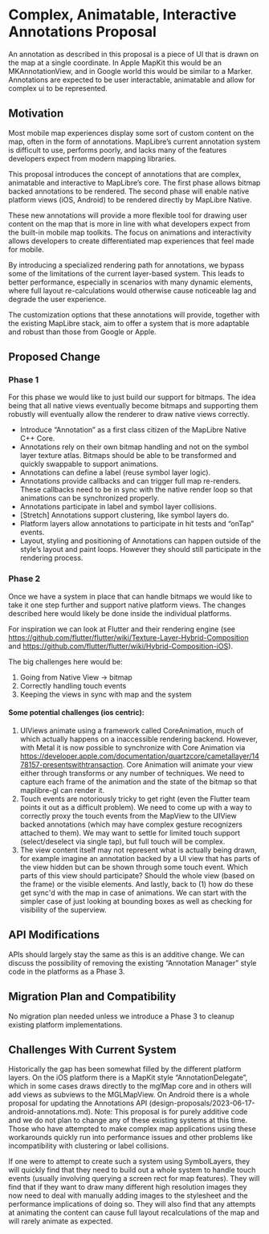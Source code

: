# Complex, Animatable, Interactive Annotations Proposal

An annotation as described in this proposal is a piece of UI that is drawn on the map at a single coordinate. In Apple MapKit this would be an MKAnnotationView, and in Google world this would be similar to a Marker. Annotations are expected to be user interactable, animatable and allow for complex ui to be represented.

## Motivation

Most mobile map experiences display some sort of custom content on the map, often in the form of annotations. MapLibre’s current annotation system is difficult to use, performs poorly, and lacks many of the features developers expect from modern mapping libraries.

This proposal introduces the concept of annotations that are complex, animatable and interactive to MapLibre’s core. The first phase allows bitmap backed annotations to be rendered. The second phase will enable native platform views (iOS, Android) to be rendered directly by MapLibre Native.

These new annotations will provide a more flexible tool for drawing user content on the map that is more in line with what developers expect from the built-in mobile map toolkits. The focus on animations and interactivity allows developers to create differentiated map experiences that feel made for mobile.

By introducing a specialized rendering path for annotations, we bypass some of the limitations of the current layer-based system. This leads to better performance, especially in scenarios with many dynamic elements, where full layout re-calculations would otherwise cause noticeable lag and degrade the user experience.

The customization options that these annotations will provide, together with the existing MapLibre stack, aim to offer a system that is more adaptable and robust than those from Google or Apple.

## Proposed Change

### Phase 1

For this phase we would like to just build our support for bitmaps. The idea being that all native views eventually become bitmaps and supporting them robustly will eventually allow the renderer to draw native views correctly.

* Introduce “Annotation” as a first class citizen of the MapLibre Native C++ Core.
* Annotations rely on their own bitmap handling and not on the symbol layer texture atlas. Bitmaps should be able to be transformed and quickly swappable to support animations.
* Annotations can define a label (reuse symbol layer logic).
* Annotations provide callbacks and can trigger full map re-renders. These callbacks need to be in sync with the native render loop so that animations can be synchronized properly.
* Annotations participate in label and symbol layer collisions.
* [Stretch] Annotations support clustering, like symbol layers do.
* Platform layers allow annotations to participate in hit tests and “onTap” events.
* Layout, styling and positioning of Annotations can happen outside of the style’s layout and paint loops. However they should still participate in the rendering process.

### Phase 2

Once we have a system in place that can handle bitmaps we would like to take it one step further and support native platform views. The changes described here would likely be done inside the individual platforms.

For inspiration we can look at Flutter and their rendering engine (see https://github.com/flutter/flutter/wiki/Texture-Layer-Hybrid-Composition and https://github.com/flutter/flutter/wiki/Hybrid-Composition-iOS).

The big challenges here would be:
1. Going from Native View -> bitmap
2. Correctly handling touch events
3. Keeping the views in sync with map and the system

#### Some potential challenges (ios centric):
1. UIViews animate using a framework called CoreAnimation, much of which actually happens on a inaccessible rendering backend. However, with Metal it is now possible to synchronize with Core Animation via https://developer.apple.com/documentation/quartzcore/cametallayer/1478157-presentswithtransaction. Core Animation will animate your view either through transforms or any number of techniques. We need to capture each frame of the animation and the state of the bitmap so that maplibre-gl can render it.
2. Touch events are notoriously tricky to get right (even the Flutter team points it out as a difficult problem). We need to come up with a way to correctly proxy the touch events from the MapView to the UIView backed annotations (which may have complex gesture recognizers attached to them). We may want to settle for limited touch support (select/deselect via single tap), but full touch will be complex.
3. The view content itself may not represent what is actually being drawn, for example imagine an annotation backed by a UI view that has parts of the view hidden but can be shown through some touch event. Which parts of this view should participate? Should the whole view (based on the frame) or the visible elements. And lastly, back to (1) how do these get sync'd with the map in case of animations. We can start with the simpler case of just looking at bounding boxes as well as checking for visibility of the superview.


## API Modifications

APIs should largely stay the same as this is an additive change. We can discuss the possibility of removing the existing “Annotation Manager” style code in the platforms as a Phase 3.

## Migration Plan and Compatibility

No migration plan needed unless we introduce a Phase 3 to cleanup existing platform implementations.

## Challenges With Current System

Historically the gap has been somewhat filled by the different platform layers. On the iOS platform there is a MapKit style “AnnotationDelegate”, which in some cases draws directly to the mglMap core and in others will add views as subviews to the MGLMapView. On Android there is a whole proposal for updating the Annotations API (design-proposals/2023-06-17-android-annotations.md). Note: This proposal is for purely additive code and we do not plan to change any of these existing systems at this time. Those who have attempted to make complex map applications using these workarounds quickly run into performance issues and other problems like incompatibility with clustering or label collisions.

If one were to attempt to create such a system using SymbolLayers, they will quickly find that they need to build out a whole system to handle touch events (usually involving querying a screen rect for map features). They will find that if they want to draw many different high resolution images they now need to deal with manually adding images to the stylesheet and the performance implications of doing so. They will also find that any attempts at animating the content can cause full layout recalculations of the map and will rarely animate as expected.
